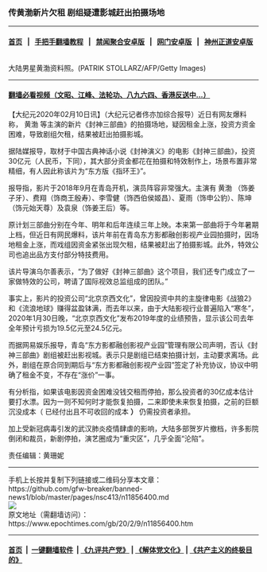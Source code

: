 ### 传黄渤新片欠租 剧组疑遭影城赶出拍摄场地
------------------------

#### [首页](https://github.com/gfw-breaker/banned-news1/blob/master/README.md) &nbsp;&nbsp;|&nbsp;&nbsp; [手把手翻墙教程](https://github.com/gfw-breaker/guides/wiki) &nbsp;&nbsp;|&nbsp;&nbsp; [禁闻聚合安卓版](https://github.com/gfw-breaker/bn-android) &nbsp;&nbsp;|&nbsp;&nbsp; [网门安卓版](https://github.com/oGate2/oGate) &nbsp;&nbsp;|&nbsp;&nbsp; [神州正道安卓版](https://github.com/SzzdOgate/update) 



<div><img alt="" class="aligncenter wp-post-image" src="https://i.epochtimes.com/assets/uploads/2018/08/469124397_meitu_1-600x400.jpg"/>
<div class="red16 caption">
 <p>
  大陆男星黄渤资料照。(PATRIK STOLLARZ/AFP/Getty Images)
 </p>
</div>
</div><hr/>

#### [翻墙必看视频（文昭、江峰、法轮功、八九六四、香港反送中...）](https://github.com/gfw-breaker/banned-news1/blob/master/pages/link3.md)

<div><p>
 【大纪元2020年02月10日讯】（大纪元记者佟亦加综合报导）近日有网友爆料称，
 <ok href="https://www.epochtimes.com/gb/tag/%E9%BB%84%E6%B8%A4.html">
  黄渤
 </ok>
 等主演的新片《封神三部曲》的拍摄场地，疑因租金上涨，投资方资金困难，导致剧组欠租，结果被赶出拍摄影城。
</p>
<p>
 据陆媒报导，取材于中国古典神话小说《封神演义》的电影《封神三部曲》，投资30亿元（人民币，下同），其大部分资金都花在拍摄和特效制作上，场景布置非常精细，有人因此称该片为“东方版《指环王》”。
</p>
<p>
 报导指，影片于2018年9月在青岛开机，演员阵容非常强大。主演有
 <ok href="https://www.epochtimes.com/gb/tag/%E9%BB%84%E6%B8%A4.html">
  黄渤
 </ok>
 （饰姜子牙）、费翔（饰商王殷寿）、李雪健（饰西伯侯姬昌）、夏雨（饰申公豹）、陈坤（饰元始天尊）及袁泉（饰姜王后）等。
</p>
<p>
 原计划三部曲分别在今年、明年和后年连续三年上映。本来第一部曲将于今年暑期上档，但近日有网民爆料，该片年前在青岛东方影都融创影视产业园拍摄时，因场地租金上涨，而戏组因资金紧张出现欠租，结果被赶出了拍摄影城。此外，特效公司也追出品方支付部分特技费用。
</p>
<p>
 该片导演乌尔善表示，“为了做好《封神三部曲》这个项目，我们还专门成立了一家做特效的公司，聘请了国际视效总监组成的团队。”
</p>
<p>
 事实上，影片的投资公司“北京京西文化”，曾因投资中共的主旋律电影《战狼2》和《流浪地球》赚得盆盈钵满，而去年以来，由于大陆影视行业普遍陷入“寒冬”，2020年1月30日晚，“北京京西文化”发布2019年度的业绩预告，显示该公司去年全年预计亏损为19.5亿元至24.5亿元。
</p>
<p>
 而据网易娱乐报导，青岛“东方影都融创影视产业园”管理有限公司声明，否认《封神三部曲》剧组被赶出影视城。表示只是剧组已结束拍摄计划，主动要求离场。此外，剧组在原合同到期后与“东方影都融创影视产业园”签定了补充协议，协议中明确了租金不变，不存在“涨价”一事。
</p>
<p>
 有分析指，如果该电影因资金困难没钱交租而停拍，那么投资者的30亿成本估计要打水漂。因为一则不知何时才能恢复拍摄，二来即使未来恢复拍摄，之前的巨额沉没成本（
 <span class="ILfuVd">
  <span class="e24Kjd">
   已经付出且不可收回的成本
   <b>
    ）
   </b>
  </span>
 </span>
 仍需投资者承担。
</p>
<p>
 加上受新冠病毒引发的武汉肺炎疫情肆虐的影响，大陆多部贺岁片撤档，许多影院倒闭和裁员，新剧停拍，演艺圈成为“重灾区”，几乎全面“沦陷”。
</p>
<p>
 责任编辑：黄珊妮
</p>
</div>
<hr/>
手机上长按并复制下列链接或二维码分享本文章：<br/>
https://github.com/gfw-breaker/banned-news1/blob/master/pages/nsc413/n11856400.md <br/>
<a href='https://github.com/gfw-breaker/banned-news1/blob/master/pages/nsc413/n11856400.md'><img src='https://github.com/gfw-breaker/banned-news1/blob/master/pages/nsc413/n11856400.md.png'/></a> <br/>
原文地址（需翻墙访问）：https://www.epochtimes.com/gb/20/2/9/n11856400.htm


------------------------
#### [首页](https://github.com/gfw-breaker/banned-news1/blob/master/README.md) &nbsp;|&nbsp; [一键翻墙软件](https://github.com/gfw-breaker/nogfw/blob/master/README.md) &nbsp;| [《九评共产党》](https://github.com/gfw-breaker/9ping.md/blob/master/README.md#九评之一评共产党是什么) | [《解体党文化》](https://github.com/gfw-breaker/jtdwh.md/blob/master/README.md) | [《共产主义的终极目的》](https://github.com/gfw-breaker/gczydzjmd.md/blob/master/README.md)


<img src='http://gfw-breaker.win/banned-news/pages/nsc413/n11856400.md' width='0px' height='0px'/>